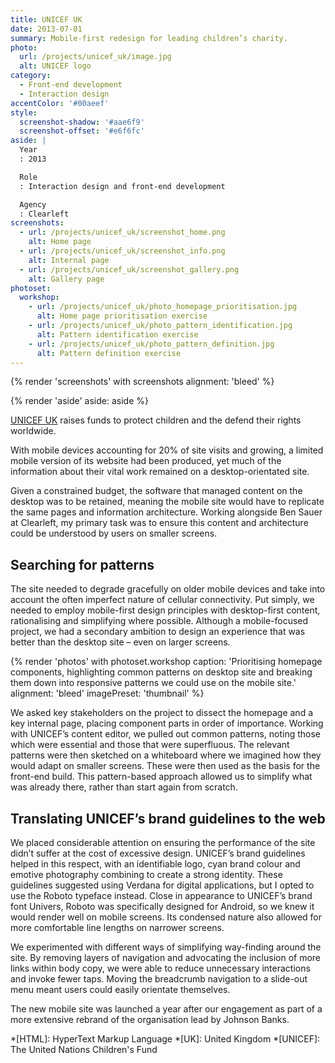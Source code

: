 ```yaml
---
title: UNICEF UK
date: 2013-07-01
summary: Mobile-first redesign for leading children’s charity.
photo:
  url: /projects/unicef_uk/image.jpg
  alt: UNICEF logo
category:
  - Front-end development
  - Interaction design
accentColor: '#00aeef'
style:
  screenshot-shadow: '#aae6f9'
  screenshot-offset: '#e6f6fc'
aside: |
  Year
  : 2013

  Role
  : Interaction design and front-end development

  Agency
  : Clearleft
screenshots:
  - url: /projects/unicef_uk/screenshot_home.png
    alt: Home page
  - url: /projects/unicef_uk/screenshot_info.png
    alt: Internal page
  - url: /projects/unicef_uk/screenshot_gallery.png
    alt: Gallery page
photoset:
  workshop:
    - url: /projects/unicef_uk/photo_homepage_prioritisation.jpg
      alt: Home page prioritisation exercise
    - url: /projects/unicef_uk/photo_pattern_identification.jpg
      alt: Pattern identification exercise
    - url: /projects/unicef_uk/photo_pattern_definition.jpg
      alt: Pattern definition exercise
---
```

{% render 'screenshots' with screenshots
  alignment: 'bleed'
%}

{% render 'aside'
  aside: aside
%}

[UNICEF UK][1] raises funds to protect children and the defend their rights worldwide.

With mobile devices accounting for 20% of site visits and growing, a limited mobile version of its website had been produced, yet much of the information about their vital work remained on a desktop-orientated site.

Given a constrained budget, the software that managed content on the desktop was to be retained, meaning the mobile site would have to replicate the same pages and information architecture. Working alongside Ben Sauer at Clearleft, my primary task was to ensure this content and architecture could be understood by users on smaller screens.

## Searching for patterns

The site needed to degrade gracefully on older mobile devices and take into account the often imperfect nature of cellular connectivity. Put simply, we needed to employ mobile-first design principles with desktop-first content, rationalising and simplifying where possible. Although a mobile-focused project, we had a secondary ambition to design an experience that was better than the desktop site – even on larger screens.

{% render 'photos' with photoset.workshop
  caption: 'Prioritising homepage components, highlighting common patterns on desktop site and breaking them down into responsive patterns we could use on the mobile site.'
  alignment: 'bleed'
  imagePreset: 'thumbnail'
%}

We asked key stakeholders on the project to dissect the homepage and a key internal page, placing component parts in order of importance. Working with UNICEF’s content editor, we pulled out common patterns, noting those which were essential and those that were superfluous. The relevant patterns were then sketched on a whiteboard where we imagined how they would adapt on smaller screens. These were then used as the basis for the front-end build. This pattern-based approach allowed us to simplify what was already there, rather than start again from scratch.

## Translating UNICEF’s brand guidelines to the web

We placed considerable attention on ensuring the performance of the site didn’t suffer at the cost of excessive design. UNICEF’s brand guidelines helped in this respect, with an identifiable logo, cyan brand colour and emotive photography combining to create a strong identity. These guidelines suggested using Verdana for digital applications, but I opted to use the Roboto typeface instead. Close in appearance to UNICEF’s brand font Univers, Roboto was specifically designed for Android, so we knew it would render well on mobile screens. Its condensed nature also allowed for more comfortable line lengths on narrower screens.

We experimented with different ways of simplifying way-finding around the site. By removing layers of navigation and advocating the inclusion of more links within body copy, we were able to reduce unnecessary interactions and invoke fewer taps. Moving the breadcrumb navigation to a slide-out menu meant users could easily orientate themselves.

The new mobile site was launched a year after our engagement as part of a more extensive rebrand of the organisation lead by Johnson Banks.

[1]: https://www.unicef.org.uk

*[HTML]: HyperText Markup Language
*[UK]: United Kingdom
*[UNICEF]: The United Nations Children's Fund
